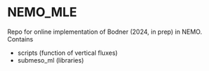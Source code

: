 # NEMO_MLE
Repo for online implementation of Bodner (2024, in prep) in NEMO. 
Contains 
* scripts (function of vertical fluxes)
* submeso_ml (libraries)

